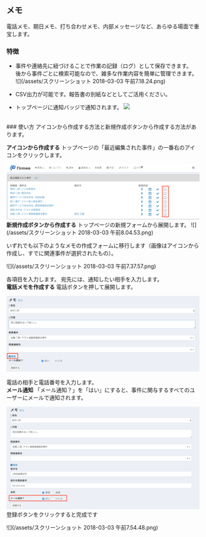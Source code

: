 ## メモ

電話メモ、期日メモ、打ち合わせメモ、内部メッセージなど、あらゆる場面で重宝します。

### 特徴

* 事件や連絡先に紐づけることで作業の記録（ログ）として保存できます。  
  後から事件ごとに検索可能なので、雑多な作業内容を簡単に管理できます。<br>
  ![](/assets/スクリーンショット 2018-03-03 午前7.18.24.png)

* CSV出力が可能です。報告書の別紙などとしてご活用ください。

* トップページに通知バッジで通知されます。
![](/assets/メモ通知バッジ.png)

<br>
### 使い方
アイコンから作成する方法と新規作成ボタンから作成する方法があります。

**アイコンから作成する**
トップページの「最近編集された事件」の一番右のアイコンをクリックします。<br>

![](/assets/メモ作成アイコン.png)
<br>
**新規作成ボタンから作成する**
トップページの新規フォームから展開します。
![](/assets/スクリーンショット 2018-03-03 午前8.04.53.png)

いずれでも以下のようなメモの作成フォームに移行します（画像はアイコンから作成し、すでに関連事件が選択されたもの）。

![](/assets/スクリーンショット 2018-03-03 午前7.37.57.png)

各項目を入力します。
宛先には、通知したい相手を入力します。
<br>
**電話メモを作成する**
電話ボタンを押して展開します。

![](/assets/電話を展開.png)

電話の相手と電話番号を入力します。
<br>
**メール通知**
「メール通知？」を「はい」にすると、事件に関与するすべてのユーザーにメールで通知されます。

![](/assets/メール通知.png)
<br>
登録ボタンをクリックすると完成です

![](/assets/スクリーンショット 2018-03-03 午前7.54.48.png)